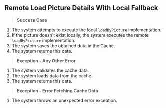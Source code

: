 ## Remote Load Picture Details With Local Fallback

> **Success Case**
1. The system attempts to execute the local `loadByPicture` implementation.
2. If the picture doesn't exist locally, the system executes the remote `loadByPicture` implementation.
3. The system saves the obtained data in the Cache.
4. The system returns this data.

> **Exception - Any Other Error**
1. The system validates the cache data.
2. The system loads data from the cache.
3. The system returns this data.

> **Exception - Error Fetching Cache Data**
1. The system throws an unexpected error exception.